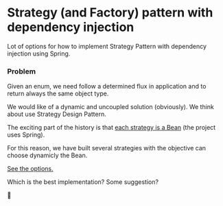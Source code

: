 # Strategy (and Factory) pattern with dependency injection

Lot of options for how to implement Strategy Pattern with dependency injection using Spring.

### Problem

Given an enum, we need follow a determined flux in application and to return always the same object type.

We would like of a dynamic and uncoupled solution (obviously). We think about use Strategy Design Pattern.

The exciting part of the history is that [each strategy is a Bean](https://github.com/elemental-source/strategy-pattern-with-dependency-injection/tree/master/src/main/java/com/elementalsource/drink/strategy/impl) (the project uses Spring).

For this reason, we have built several strategies with the objective can choose dynamicly the Bean.

[See the options.](https://github.com/elemental-source/strategy-pattern-with-dependency-injection/tree/master/src/main/java/com/elementalsource/drink/factory/impl)

Which is the best implementation? Some suggestion?

:metal:
